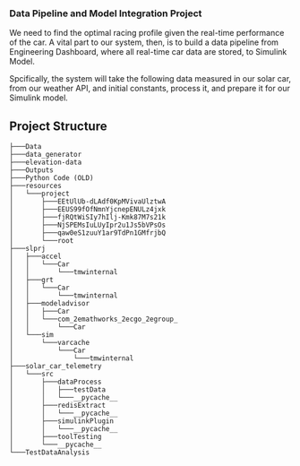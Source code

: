 ### Data Pipeline and Model Integration Project

We need to find the optimal racing profile given the real-time performance of the car. A vital part to our system, then, is to build a data pipeline from Engineering Dashboard, where all real-time car data are stored, to Simulink Model. 

Spcifically, the system will take the following data measured in our solar car, from our weather API, and initial constants, process it, and prepare it for our Simulink model.

## Project Structure

```
├───Data
├───data_generator
├───elevation-data
├───Outputs
├───Python Code (OLD)
├───resources
│   └───project
│       ├───EEtUlUb-dLAdf0KpMVivaUlztwA
│       ├───EEUS99fOfNmnYjcnepENULz4jxk
│       ├───fjRQtWiSIy7hIlj-Kmk87M7s21k
│       ├───NjSPEMsIuLUyIpr2u1Js5bVPsOs
│       ├───qaw0eS1zuuY1ar9TdPn1GMfrjbQ
│       └───root
├───slprj
│   ├───accel
│   │   └───Car
│   │       └───tmwinternal
│   ├───grt
│   │   └───Car
│   │       └───tmwinternal
│   ├───modeladvisor
│   │   ├───Car
│   │   └───com_2emathworks_2ecgo_2egroup_
│   │       └───Car
│   └───sim
│       └───varcache
│           └───Car
│               └───tmwinternal
├───solar_car_telemetry
│   └───src
│       ├───dataProcess
│       │   ├───testData
│       │   └───__pycache__
│       ├───redisExtract
│       │   └───__pycache__
│       ├───simulinkPlugin
│       │   └───__pycache__
│       ├───toolTesting
│       └───__pycache__
└───TestDataAnalysis
```
